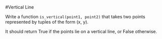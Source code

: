#Vertical Line

Write a function `is_vertical(point1, point2)` that takes two points represented by tuples of the form (x, y).

It should return True if the points lie on a vertical line, or False otherwise.
